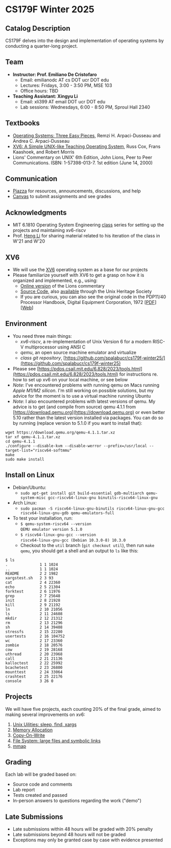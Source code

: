 # CS179F Winter 2025

## Catalog Description
CS179F delves into the design and implementation of operating systems by conducting a quarter-long project.

## Team
- **Instructor: Prof. Emiliano De Cristofaro**
    - Email: emilianodc AT cs DOT ucr DOT edu
    - Lectures: Fridays, 3:00 - 3:50 PM, MSE 103
    - Office hours: TBD
- **Teaching Assistant: Xingyu Li**
    - Email: xli399 AT email DOT ucr DOT edu
    - Lab sessions: Wednesdays, 6:00 - 8:50 PM, Sproul Hall 2340

## Textbooks
- [Operating Systems: Three Easy Pieces](http://pages.cs.wisc.edu/~remzi/OSTEP/), Remzi H. Arpaci-Dusseau and Andrea C. Arpaci-Dusseau
- [XV6: A Simple UNIX-like Teaching Operating System](https://pdos.csail.mit.edu/6.S081/2020/xv6/book-riscv-rev1.pdf), Russ Cox, Frans Kaashoek, and Robert Morris
- Lions' Commentary on UNIX' 6th Edition, John Lions, Peer to Peer Communications. ISBN: 1-57398-013-7. 1st edition (June 14, 2000)

## Communication
- [Piazza](https://piazza.com/ucr/winter2025/cs179f) for resources, announcements, discussions, and help
- [Canvas](https://elearn.ucr.edu/courses/167741) to submit assignments and see grades

## Acknowledgments
- MIT 6.1810 Operating System Engineering [class](https://pdos.csail.mit.edu/6.828/2023/index.html) series for setting up the projects and maintaining xv6-riscv
- Prof. [Heng Li](https://www.cs.ucr.edu/~heng/) for sharing material related to his iteration of the class in W'21 and W'20

## XV6
- We will use the [XV6](https://pdos.csail.mit.edu/6.828/2012/xv6.html) operating system as a base for our projects
- Please familiarize yourself with XV6 to get a grasp on how it is organized and implemented, e.g., using:
    -  [Online version](http://www.lemis.com/grog/Documentation/Lions/) of the Lions commentary
	-  [Source Code](http://v6.cuzuco.com/), also [available](http://minnie.tuhs.org/cgi-bin/utree.pl?file=V6) through the Unix Heritage Society
    -  If you are curious, you can also see the original code in the PDP11/40 Processor Handbook, Digital Equipment Corporation, 1972 [[PDF](http://pdos.csail.mit.edu/6.828/2005/readings/pdp11-40.pdf)] [[Web](http://pdos.csail.mit.edu/6.828/2005/pdp11/)]

## Environment
- You need three main things:
    - _xv6-riscv_, a re-implementation of Unix Version 6 for a modern RISC-V multiprocessor using ANSI C
    - _qemu_, an open source machine emulator and virtualize
    - _class git repository_, [https://github.com/spalabucr/cs179f-winter25/](https://github.com/spalabucr/cs179f-winter25)
- Please see [https://pdos.csail.mit.edu/6.828/2023/tools.html](https://pdos.csail.mit.edu/6.828/2023/tools.html) for instructions re. how to set up xv6 on your local machine, or see below
- _Note_: I've encountered problems with running qemu on Macs running _Apple M1/M2 silicon_. I'm still working on possible solutions, but my advice for the moment is to use a virtual machine running Ubuntu
- _Note_: I also encountered problems with latest versions of qemu. My advice is to get (and compile from source) qemu 4.1.1 from [https://download.qemu.org](https://download.qemu.org) or even better 5.10 rather than the latest version installed via packages. You can do so by running (replace version to 5.1.0 if you want to install that):
```
wget https://download.qemu.org/qemu-4.1.1.tar.xz
tar xf qemu-4.1.1.tar.xz
cd qemu-4.1.1
./configure --disable-kvm --disable-werror --prefix=/usr/local --target-list="riscv64-softmmu"
make
sudo make install
```


## Install on Linux
- Debian/Ubuntu:
    - ```sudo apt-get install git build-essential gdb-multiarch qemu-system-misc gcc-riscv64-linux-gnu binutils-riscv64-linux-gnu```
- Arch Linux:
    - ```sudo pacman -S riscv64-linux-gnu-binutils riscv64-linux-gnu-gcc riscv64-linux-gnu-gdb qemu-emulators-full```
- To test your installation, run:
    - ```$ qemu-system-riscv64 --version```  
    ```QEMU emulator version 5.1.0```
    - ```$ riscv64-linux-gnu-gcc --version```  
	```riscv64-linux-gnu-gcc (Debian 10.3.0-8) 10.3.0```
	- Checkout to the `util` branch (```git checkout util```), then run ```make qemu```, you should get a shell and an output to ```ls``` like this:
```
$ ls
.              1 1 1024
..             1 1 1024
README         2 2 1982
xargstest.sh   2 3 93
cat            2 4 22360
echo           2 5 21304
forktest       2 6 11976
grep           2 7 25648
init           2 8 21928
kill           2 9 21192
ln             2 10 21056
ls             2 11 24608
mkdir          2 12 21312
rm             2 13 21296
sh             2 14 39408
stressfs       2 15 22280
usertests      2 16 104752
wc             2 17 23360
zombie         2 18 20576
cow            2 19 28168
uthread        2 20 23968
call           2 21 21136
kalloctest     2 22 25992
bcachetest     2 23 26800
mounttest      2 24 33064
crashtest      2 25 22176
console        3 26 0
```

## Projects
We will have five projects, each counting 20% of the final grade, aimed to making several improvements on xv6:
1. [Unix Uilities: sleep, find, xargs](doc/lab1.md)
2. [Memory Allocation](doc/lab2.md)
3. [Copy-On-Write](doc/lab3.md)
4. [File System: large files and symbolic links](doc/lab4.md)
5. [mmap](doc/lab5.md)

## Grading
Each lab will be graded based on:
- Source code and comments
- Lab report
- Tests created and passed
- In-person answers to questions regarding the work ("demo")

## Late Submissions
- Late submissions within 48 hours will be graded with 20% penalty
- Late submissions beyond 48 hours will not be graded
- Exceptions may only be granted case by case with evidence presented
